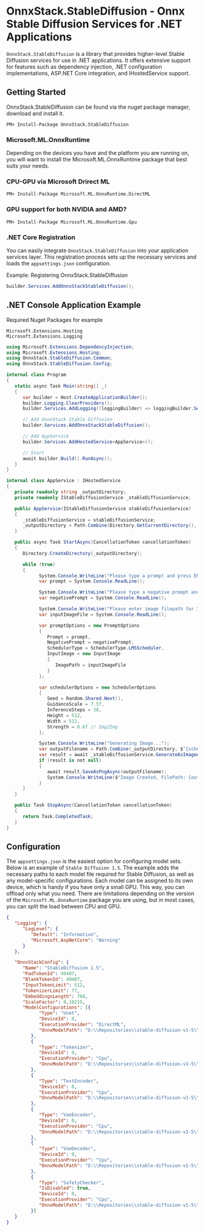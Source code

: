 ﻿# OnnxStack.StableDiffusion - Onnx Stable Diffusion Services for .NET Applications

`OnnxStack.StableDiffusion` is a library that provides higher-level Stable Diffusion services for use in .NET applications. It offers extensive support for features such as dependency injection, .NET configuration implementations, ASP.NET Core integration, and IHostedService support.

## Getting Started

OnnxStack.StableDiffusion can be found via the nuget package manager, download and install it.
```
PM> Install-Package OnnxStack.StableDiffusion
```

### Microsoft.ML.OnnxRuntime
Depending on the devices you have and the platform you are running on, you will want to install the Microsoft.ML.OnnxRuntime package that best suits your needs.

### CPU-GPU via Microsoft Drirect ML
```
PM> Install-Package Microsoft.ML.OnnxRuntime.DirectML
```

### GPU support for both NVIDIA and AMD?
```
PM> Install-Package Microsoft.ML.OnnxRuntime.Gpu
```



### .NET Core Registration

You can easily integrate `OnnxStack.StableDiffusion` into your application services layer. This registration process sets up the necessary services and loads the `appsettings.json` configuration.

Example: Registering OnnxStack.StableDiffusion
```csharp
builder.Services.AddOnnxStackStableDiffusion();
```




## .NET Console Application Example

Required Nuget Packages for example
```nuget
Microsoft.Extensions.Hosting
Microsoft.Extensions.Logging
```

```csharp
using Microsoft.Extensions.DependencyInjection;
using Microsoft.Extensions.Hosting;
using OnnxStack.StableDiffusion.Common;
using OnnxStack.StableDiffusion.Config;

internal class Program
{
   static async Task Main(string[] _)
   {
      var builder = Host.CreateApplicationBuilder();
      builder.Logging.ClearProviders();
      builder.Services.AddLogging((loggingBuilder) => loggingBuilder.SetMinimumLevel(LogLevel.Error));

      // Add OnnxStack Stable Diffusion
      builder.Services.AddOnnxStackStableDiffusion();

      // Add AppService
      builder.Services.AddHostedService<AppService>();

      // Start
      await builder.Build().RunAsync();
   }
}

internal class AppService : IHostedService
{
   private readonly string _outputDirectory;
   private readonly IStableDiffusionService _stableDiffusionService;

   public AppService(IStableDiffusionService stableDiffusionService)
   {
      _stableDiffusionService = stableDiffusionService;
      _outputDirectory = Path.Combine(Directory.GetCurrentDirectory(), "Images");
   }

   public async Task StartAsync(CancellationToken cancellationToken)
   {
      Directory.CreateDirectory(_outputDirectory);

      while (true)
      {
            System.Console.WriteLine("Please type a prompt and press ENTER");
            var prompt = System.Console.ReadLine();

            System.Console.WriteLine("Please type a negative prompt and press ENTER (optional)");
            var negativePrompt = System.Console.ReadLine();

            System.Console.WriteLine("Please enter image filepath for Img2Img and press ENTER (optional)");
            var inputImageFile = System.Console.ReadLine();

            var promptOptions = new PromptOptions
            {
               Prompt = prompt,
               NegativePrompt = negativePrompt,
               SchedulerType = SchedulerType.LMSScheduler,
               InputImage = new InputImage
               {
                  ImagePath = inputImageFile
               }
            };

            var schedulerOptions = new SchedulerOptions
            {
               Seed = Random.Shared.Next(),
               GuidanceScale = 7.5f,
               InferenceSteps = 30,
               Height = 512,
               Width = 512,
               Strength = 0.6f // Img2Img
            };

            System.Console.WriteLine("Generating Image...");
            var outputFilename = Path.Combine(_outputDirectory, $"{schedulerOptions.Seed}_{promptOptions.SchedulerType}.png");
            var result = await _stableDiffusionService.GenerateAsImageAsync(prompt, options);
            if (result is not null)
            { 
               await result.SaveAsPngAsync(outputFilename);
               System.Console.WriteLine($"Image Created, FilePath: {outputFilename}");
            }
      }
   }

   public Task StopAsync(CancellationToken cancellationToken)
   {
      return Task.CompletedTask;
   }
}
```


## Configuration
The `appsettings.json` is the easiest option for configuring model sets. Below is an example of `Stable Diffusion 1.5`.
The example adds the necessary paths to each model file required for Stable Diffusion, as well as any model-specific configurations. 
Each model can be assigned to its own device, which is handy if you have only a small GPU. This way, you can offload only what you need. There are limitations depending on the version of the `Microsoft.ML.OnnxRuntime` package you are using, but in most cases, you can split the load between CPU and GPU.

```json
{
   "Logging": {
      "LogLevel": {
         "Default": "Information",
         "Microsoft.AspNetCore": "Warning"
      }
   },

   "OnnxStackConfig": {
      "Name": "StableDiffusion 1.5",
      "PadTokenId": 49407,
      "BlankTokenId": 49407,
      "InputTokenLimit": 512,
      "TokenizerLimit": 77,
      "EmbeddingsLength": 768,
      "ScaleFactor": 0.18215,
      "ModelConfigurations": [{
            "Type": "Unet",
            "DeviceId": 0,
            "ExecutionProvider": "DirectML",
            "OnnxModelPath": "D:\\Repositories\\stable-diffusion-v1-5\\unet\\model.onnx"
         },
         {
            "Type": "Tokenizer",
            "DeviceId": 0,
            "ExecutionProvider": "Cpu",
            "OnnxModelPath": "D:\\Repositories\\stable-diffusion-v1-5\\cliptokenizer.onnx"
         },
         {
            "Type": "TextEncoder",
            "DeviceId": 0,
            "ExecutionProvider": "Cpu",
            "OnnxModelPath": "D:\\Repositories\\stable-diffusion-v1-5\\text_encoder\\model.onnx"
         },
         {
            "Type": "VaeEncoder",
            "DeviceId": 0,
            "ExecutionProvider": "Cpu",
            "OnnxModelPath": "D:\\Repositories\\stable-diffusion-v1-5\\vae_encoder\\model.onnx"
         },
         {
            "Type": "VaeDecoder",
            "DeviceId": 0,
            "ExecutionProvider": "Cpu",
            "OnnxModelPath": "D:\\Repositories\\stable-diffusion-v1-5\\vae_decoder\\model.onnx"
         },
         {
            "Type": "SafetyChecker",
            "IsDisabled": true,
            "DeviceId": 0,
            "ExecutionProvider": "Cpu",
            "OnnxModelPath": "D:\\Repositories\\stable-diffusion-v1-5\\safety_checker\\model.onnx"
         }]
   }
}
```